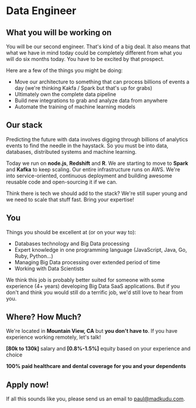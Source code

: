 # Data Engineer

## What you will be working on

You will be our second engineer. That's kind of a big deal. It also means that what we have in mind today could be completely different from what you will do six months today. You have to be excited by that prospect.

Here are a few of the things you might be doing:

* Move our architecture to something that can process billions of events a day (we're thinking Kakfa / Spark but that's up for grabs)
* Ultimately own the complete data pipeline
* Build new integrations to grab and analyze data from anywhere
* Automate the training of machine learning models

## Our stack

Predicting the future with data involves digging through billions of analytics events to find the needle in the haystack. So you must be into data, databases, distributed systems and machine learning.

Today we run on **node.js**, **Redshift** and **R**. We are starting to move to **Spark** and **Kafka** to keep scaling. Our entire infrastructure runs on AWS. We're into service-oriented, continuous deployment and building awesome reusable code and open-sourcing it if we can.

Think there is tech we should add to the stack? We're still super young and we need to scale that stuff fast. Bring your expertise!

## You

Things you should be excellent at (or on your way to):

* Databases technology and Big Data processing
* Expert knowledge in one programming language (JavaScript, Java, Go, Ruby, Python...)
* Managing Big Data processing over extended period of time
* Working with Data Scientists

We think this job is probably better suited for someone with some experience (4+ years) developing Big Data SaaS applications. But if you don't and think you would still do a terrific job, we'd still love to hear from you.

## Where? How Much?

We're located in **Mountain View, CA** but **you don't have to**. If you have experience working remotely, let's talk!

**[80k to 130k]** salary and **[0.8%-1.5%]** equity based on your experience and choice

**100% paid healthcare and dental coverage for you and your dependents**

## Apply now!

If all this sounds like you, please send us an email to [paul@madkudu.com](mailto:paul@madkudu.com).

